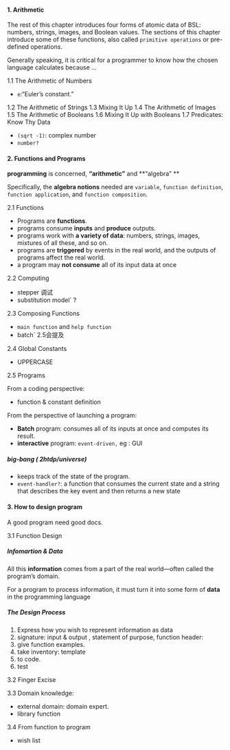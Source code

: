 #### 1.  Arithmetic
The rest of this chapter introduces four forms of atomic data of BSL: numbers, strings, images, and Boolean values.
The sections of this chapter introduce some of these functions, also called `primitive operations` or pre-defined operations.



Generally speaking, it is critical for a programmer to know how the chosen language calculates because ...

1.1 The Arithmetic of Numbers

- `e`:“Euler’s constant.”

1.2 The Arithmetic of Strings
1.3 Mixing It Up
1.4 The Arithmetic of Images
1.5 The Arithmetic of Booleans
1.6 Mixing It Up with Booleans
1.7 Predicates:  Know Thy Data

- `(sqrt -1)`: complex number
- `number?`

#### 2. Functions and Programs
**programming** is concerned, **“arithmetic”** and **“algebra” **

Specifically, the **algebra notions** needed are `variable`, `function definition`, `function application`, and `function composition`.

2.1 Functions

- Programs are **functions**.
- programs consume **inputs** and **produce** outputs. 
- programs work with **a variety of data**: numbers, strings, images, mixtures of all these, and so on. 
- programs are **triggered** by events in the real world, and the outputs of programs affect the real world.
- a program may **not consume** all of its input data at once

2.2 Computing

- stepper 调试
- substitution model` ?

2.3 Composing Functions

- `main function` and `help function`
- batch` 2.5会提及

2.4 Global Constants

- UPPERCASE

2.5 Programs

From a coding perspective:

- function & constant definition

From the perspective of launching a program:

- **Batch** program: consumes all of its inputs at once and computes its result.
- **interactive** program: `event-driven,` eg : GUI

##### big-bang ( 2htdp/universe)

- keeps track of the state of the program.
- `event-handler?`: a function that consumes the current state and a string that describes the key event and then returns a new state

#### 3. How to design program

A good program need good docs.

3.1 Function Design

##### Infomartion & Data

All this **information** comes from a part of the real world—often called the program’s domain.

For a program to process information, it must turn it into some form of **data** in the programming language

##### The Design Process

1. Express how you wish to represent information as data
2. signature: input & output , statement of purpose, function header: 
3. give function examples.
4. take inventory: template
5. to code.
6. test

3.2 Finger Excise

3.3 Domain knowledge:

- external domain: domain expert.
- library function

3.4 From function to program

- wish list